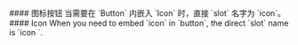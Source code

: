 <cn>
#### 图标按钮
当需要在 `Button` 内嵌入 `Icon` 时，直接 `slot` 名字为 `icon`。
</cn>

<us>
#### Icon
When you need to embed `icon` in `button`, the direct `slot` name is `icon `.
</us>
